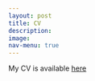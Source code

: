 ```yaml
---
layout: post
title: CV
description: 
image: 
nav-menu: true
---
```


My CV is available [here](https://github.com/AbdelMostafa/AbdelMostafa.github.io/raw/master/assets/CV.pdf) 
